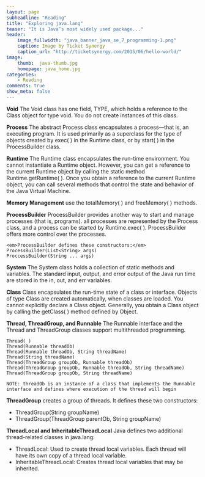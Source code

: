 ```yaml
---
layout: page
subheadline: "Reading"
title: "Exploring java.lang"
teaser: "It is Java’s most widely used package..."
header:
    image_fullwidth: "java_banner_java_se_7_programming-1.png"
    caption: Image by Ticket Synergy
    caption_url: "http://ticketsynergy.com/2015/06/hello-world/"
image:
    thumb:  java-thumb.jpg
    homepage: java_home.jpg
categories:
    - Reading
comments: true
show_meta: false
---
```


<strong>Void</strong>
The Void class has one field, TYPE, which holds a reference to the Class object for type void. You do not create instances of this class.

<strong>Process</strong>
The abstract Process class encapsulates a process—that is, an executing program. It is used primarily as a superclass for the type of objects created by exec( ) in the Runtime class, or by start( ) in the ProcessBuilder class.

<strong>Runtime</strong>
The Runtime class encapsulates the run-time environment. You cannot instantiate a Runtime object. However, you can get a reference to the current Runtime object by calling the static method Runtime.getRuntime( ). Once you obtain a reference to the current Runtime object, you can call several methods that control the state and behavior of the Java Virtual Machine.

<strong>Memory Management</strong>
use the totalMemory( ) and freeMemory( ) methods.

<strong>ProcessBuilder</strong>
ProcessBuilder provides another way to start and manage processes (that is, programs). all processes are represented by the Process class, and a process can be started by Runtime.exec( ). ProcessBuilder offers more control over the processes.

~~~
<em>ProcessBuilder defines these constructors:</em>
ProcessBuilder(List<String> args)
ProccessBuilder(String ... args)
~~~

<strong>System</strong>
The System class holds a collection of static methods and variables. The standard input, output, and error output of the Java run time are stored in the in, out, and err variables.

<strong>Class</strong>
Class encapsulates the run-time state of a class or interface. Objects of type Class are created automatically, when classes are loaded. You cannot explicitly declare a Class object. Generally, you obtain a Class object by calling the getClass( ) method defined by Object.

<strong>Thread, ThreadGroup, and Runnable</strong>
The Runnable interface and the Thread and ThreadGroup classes support multithreaded programming.

~~~
Thread( )
Thread(Runnable threadOb)
Thread(Runnable threadOb, String threadName)
Thread(String threadName)
Thread(ThreadGroup groupOb, Runnable threadOb)
Thread(ThreadGroup groupOb, Runnable threadOb, String threadName)
Thread(ThreadGroup groupOb, String threadName)

NOTE: threadOb is an instance of a class that implements the Runnable interface and defines where execution of the thread will begin
~~~

<strong>ThreadGroup</strong> creates a group of threads. It defines these two constructors:

- ThreadGroup(String groupName)
- ThreadGroup(ThreadGroup parentOb, String groupName)

<strong>ThreadLocal and InheritableThreadLocal</strong>
Java defines two additional thread-related classes in java.lang:

- ThreadLocal: Used to create thread local variables. Each thread will have its own copy of a thread local variable.
- InheritableThreadLocal: Creates thread local variables that may be inherited.
